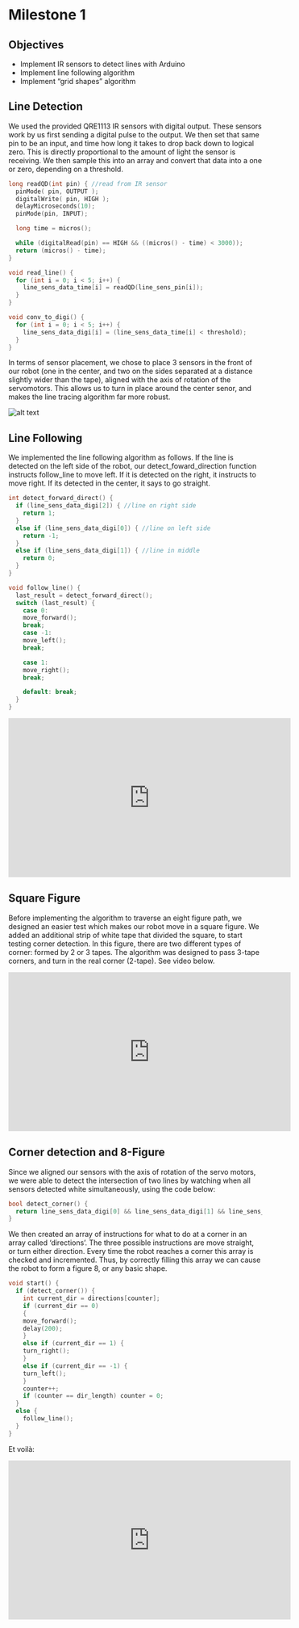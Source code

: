 # Milestone 1

## Objectives

* Implement IR sensors to detect lines with Arduino
* Implement line following algorithm 
* Implement “grid shapes” algorithm 

## Line Detection

We used the provided QRE1113 IR sensors with digital output. These sensors work by us first sending a digital pulse to the output. We then set that same pin to be an input, and time how long it takes to drop back down to logical zero. This is directly proportional to the amount of light the sensor is receiving. We then sample this into an array and convert that data into a one or zero, depending on a threshold. 

``` c++
long readQD(int pin) { //read from IR sensor
  pinMode( pin, OUTPUT );
  digitalWrite( pin, HIGH );
  delayMicroseconds(10);
  pinMode(pin, INPUT);

  long time = micros();

  while (digitalRead(pin) == HIGH && ((micros() - time) < 3000));
  return (micros() - time);
}

void read_line() {
  for (int i = 0; i < 5; i++) {
	line_sens_data_time[i] = readQD(line_sens_pin[i]);
  }
}

void conv_to_digi() {
  for (int i = 0; i < 5; i++) {
	line_sens_data_digi[i] = (line_sens_data_time[i] < threshold);
  }
}
```

In terms of sensor placement, we chose to place 3 sensors in the front of our robot (one in the center, and two on the sides separated at a distance slightly wider than the tape), aligned with the axis of rotation of the servomotors. This allows us to turn in place around the center senor, and makes the line tracing algorithm far more robust. 

![alt text](sensors.jpg)


## Line Following
We implemented the line following algorithm as follows. If the line is detected on the left side of the robot, our detect_foward_direction function instructs follow_line to move left. If it is detected on the right, it instructs to move right. If its detected in the center, it says to go straight. 

``` c++
int detect_forward_direct() {
  if (line_sens_data_digi[2]) { //line on right side
	return 1;
  }
  else if (line_sens_data_digi[0]) { //line on left side
	return -1;
  }
  else if (line_sens_data_digi[1]) { //line in middle
	return 0;
  }
}

void follow_line() {
  last_result = detect_forward_direct();
  switch (last_result) {
	case 0:
  	move_forward();
  	break;
	case -1:
  	move_left();
  	break;

	case 1:
  	move_right();
  	break;

	default: break;
  }
}
```

<iframe width="560" height="315" src="https://www.youtube.com/embed/EvfXH_BaLcA" frameborder="0" allow="autoplay; encrypted-media" allowfullscreen></iframe>

## Square Figure 

Before implementing the algorithm to traverse an eight figure path, we designed an easier test which makes our robot move in a square figure. We added an additional strip of white tape that divided the square, to start testing corner detection. In this figure, there are two different types of corner: formed by 2 or 3 tapes. The algorithm was designed to pass 3-tape corners, and turn in the real corner (2-tape). See video below. 

<iframe width="560" height="315" src="https://www.youtube.com/embed/zI6Unri7Hac" frameborder="0" allow="autoplay; encrypted-media" allowfullscreen></iframe>

## Corner detection and 8-Figure
Since we aligned our sensors with the axis of rotation of the servo motors,  we were able to detect the intersection of two lines by watching when all sensors detected white simultaneously, using the code below: 

``` c++
bool detect_corner() {
  return line_sens_data_digi[0] && line_sens_data_digi[1] && line_sens_data_digi[2]; 
}
```

We then created an array of instructions for what to do at a corner in an array called ‘directions’. The three possible instructions are move straight, or turn either direction. Every time the robot reaches a corner this array is checked and incremented. Thus, by correctly filling this array we can cause the robot to form a figure 8, or any basic shape.

``` c++
void start() {
  if (detect_corner()) {
	int current_dir = directions[counter];
	if (current_dir == 0)
	{
  	move_forward();
  	delay(200);
	}
	else if (current_dir == 1) {
  	turn_right();
	}
	else if (current_dir == -1) {
  	turn_left();
	}
	counter++;
	if (counter == dir_length) counter = 0;
  }
  else {
	follow_line();
  }
}
```

Et voilà:
<iframe width="560" height="315" src="https://www.youtube.com/embed/yNTDfpOPww0" frameborder="0" allow="autoplay; encrypted-media" allowfullscreen></iframe>


